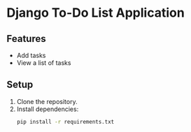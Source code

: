 # Django To-Do List Application

## Features
- Add tasks
- View a list of tasks

## Setup
1. Clone the repository.
2. Install dependencies:
   ```bash
   pip install -r requirements.txt
